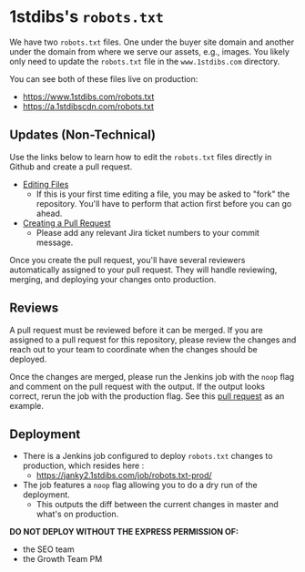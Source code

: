 # 1stdibs's `robots.txt`

We have two `robots.txt` files. One under the buyer site domain and another under the domain from where we serve our assets, e.g., images. You likely only need to update the `robots.txt` file in the `www.1stdibs.com` directory.

You can see both of these files live on production:
* https://www.1stdibs.com/robots.txt
* https://a.1stdibscdn.com/robots.txt

## Updates (Non-Technical)

Use the links below to learn how to edit the `robots.txt` files directly in Github and create a pull request.

* [Editing Files](https://docs.github.com/en/repositories/working-with-files/managing-files/editing-files)
  * If this is your first time editing a file, you may be asked to "fork" the repository. You'll have to perform that action first before you can go ahead.
* [Creating a Pull Request](https://docs.github.com/en/pull-requests/collaborating-with-pull-requests/proposing-changes-to-your-work-with-pull-requests/creating-a-pull-request)
  * Please add any relevant Jira ticket numbers to your commit message. 

Once you create the pull request, you'll have several reviewers automatically assigned to your pull request. They will handle reviewing, merging, and deploying your changes onto production.

## Reviews

A pull request must be reviewed before it can be merged. If you are assigned to a pull request for this repository, please review the changes and reach out to your team to coordinate when the changes should be deployed. 

Once the changes are merged, please run the Jenkins job with the `noop` flag and comment on the pull request with the output. If the output looks correct, rerun the job with the production flag. See this [pull request](https://github.com/1stdibs/robots.txt/pull/39) as an example.

## Deployment

- There is a Jenkins job configured to deploy `robots.txt` changes to production, which resides here : 
	- https://janky2.1stdibs.com/job/robots.txt-prod/
- The job features a `noop` flag allowing you to do a dry run of the deployment.
	- This outputs the diff between the current changes in master and what's on production.

**DO NOT DEPLOY WITHOUT THE EXPRESS PERMISSION OF:**
- the SEO team
- the Growth Team PM

